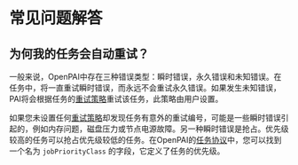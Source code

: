 # 常见问题解答

## 为何我的任务会自动重试？

一般来说，OpenPAI中存在三种错误类型：瞬时错误，永久错误和未知错误。在任务中，将一直重试瞬时错误，而永远不会重试永久错误。如果发生未知错误，PAI将会根据任务的[重试策略](./how-to-use-advanced-job-settings.md#job-exit-spec-retry-policy-and-completion-policy)重试该任务，此策略由用户设置。

如果您未设置任何[重试策略](./how-to-use-advanced-job-settings.md#job-exit-spec-retry-policy-and-completion-policy)却发现任务有意外的重试编号，可能是一些瞬时错误引起的，例如内存问题，磁盘压力或节点电源故障。另一种瞬时错误是抢占。优先级较高的任务可以抢占优先级较低的任务。在OpenPAI的[任务协议](https://github.com/microsoft/openpai-protocol/blob/master/schemas/v2/schema.yaml)中，您可以找到一个名为 `jobPriorityClass` 的字段，它定义了任务的优先级。